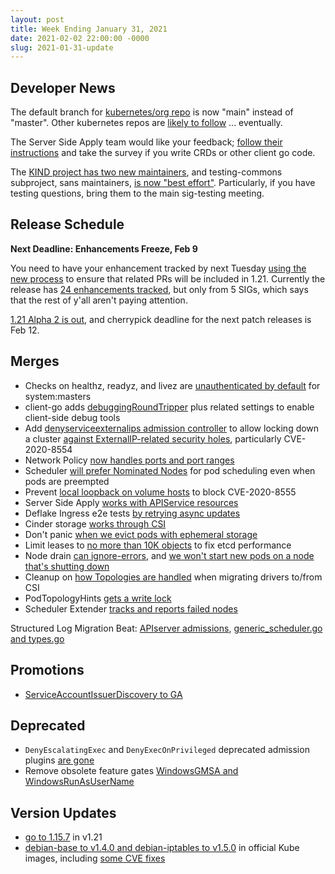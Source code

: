 ```yaml
---
layout: post
title: Week Ending January 31, 2021
date: 2021-02-02 22:00:00 -0000
slug: 2021-01-31-update
---
```


## Developer News

The default branch for [kubernetes/org repo](https://github.com/kubernetes/org) is now "main" instead of "master".  Other kubernetes repos are [likely to follow](https://github.com/kubernetes/org/issues/2222) ... eventually.

The Server Side Apply team would like your feedback; [follow their instructions](https://docs.google.com/document/d/121FWis7sIzdG83H9T8G2qvSB6inxJoUub5KsVwFDa60) and take the survey if you write CRDs or other client go code.

The [KIND project has two new maintainers](https://github.com/kubernetes-sigs/kind/pull/2025), and testing-commons subproject, sans maintainers, [is now "best effort"](https://github.com/kubernetes/community/pull/5440).  Particularly, if you have testing questions, bring them to the main sig-testing meeting.

## Release Schedule

**Next Deadline: Enhancements Freeze, Feb 9**

You need to have your enhancement tracked by next Tuesday [using the new process](https://groups.google.com/g/kubernetes-dev/c/Hn1bm9YJP6c/m/Y4d4HcDOBAAJ) to ensure that related PRs will be included in 1.21.  Currently the release has [24 enhancements tracked](https://groups.google.com/g/kubernetes-dev/c/-nTNtBBHL2Y), but only from 5 SIGs, which says that the rest of y'all aren't paying attention.

[1.21 Alpha 2 is out](https://github.com/kubernetes/kubernetes/blob/master/CHANGELOG/CHANGELOG-1.21.md), and cherrypick deadline for the next patch releases is Feb 12.

## Merges

* Checks on healthz, readyz, and livez are [unauthenticated by default](https://github.com/kubernetes/kubernetes/pull/98325) for system:masters
* client-go adds [debuggingRoundTripper](https://github.com/kubernetes/kubernetes/pull/98324) plus related settings to enable client-side debug tools
* Add [denyserviceexternalips admission controller](https://github.com/kubernetes/kubernetes/pull/97823) to allow locking down a cluster [against ExternalIP-related security holes](https://github.com/kubernetes/enhancements/pull/2176), particularly CVE-2020-8554
* Network Policy [now handles ports and port ranges](https://github.com/kubernetes/kubernetes/pull/97058)
* Scheduler [will prefer Nominated Nodes](https://github.com/kubernetes/kubernetes/pull/93179) for pod scheduling even when pods are preempted
* Prevent [local loopback on volume hosts](https://github.com/kubernetes/kubernetes/pull/97934) to block CVE-2020-8555
* Server Side Apply [works with APIService resources](https://github.com/kubernetes/kubernetes/pull/98576)
* Deflake Ingress e2e tests [by retrying async updates](https://github.com/kubernetes/kubernetes/pull/98430)
* Cinder storage [works through CSI](https://github.com/kubernetes/kubernetes/pull/98311)
* Don't panic [when we evict pods with ephemeral storage](https://github.com/kubernetes/kubernetes/pull/98261)
* Limit leases to [no more than 10K objects](https://github.com/kubernetes/kubernetes/pull/98257) to fix etcd performance
* Node drain [can ignore-errors](https://github.com/kubernetes/kubernetes/pull/98203), and [we won't start new pods on a node that's shutting down](https://github.com/kubernetes/kubernetes/pull/98005)
* Cleanup on [how Topologies are handled](https://github.com/kubernetes/kubernetes/pull/97823) when migrating drivers to/from CSI
* PodTopologyHints [gets a write lock](https://github.com/kubernetes/kubernetes/pull/95111)
* Scheduler Extender [tracks and reports failed nodes](https://github.com/kubernetes/kubernetes/pull/92866)


Structured Log Migration Beat: [APIserver admissions](https://github.com/kubernetes/kubernetes/pull/98138), [generic_scheduler.go and types.go](https://github.com/kubernetes/kubernetes/pull/98138)

## Promotions

* [ServiceAccountIssuerDiscovery to GA](https://github.com/kubernetes/kubernetes/pull/98553)

## Deprecated

* `DenyEscalatingExec` and `DenyExecOnPrivileged` deprecated admission plugins [are gone](https://github.com/kubernetes/kubernetes/pull/98669)
* Remove obsolete feature gates [WindowsGMSA and WindowsRunAsUserName](https://github.com/kubernetes/kubernetes/pull/96531)


## Version Updates

* [go to 1.15.7](https://github.com/kubernetes/kubernetes/pull/98363) in v1.21
* [debian-base to v1.4.0 and debian-iptables to v1.5.0](https://github.com/kubernetes/kubernetes/pull/98526) in official Kube images, including [some CVE fixes](https://github.com/kubernetes/kubernetes/pull/98401)
